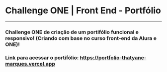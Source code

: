 # Challenge ONE | Front End - Portfólio
---

### Challenge ONE de criação de um portifólio funcional e responsivo! (Criando com base no curso front-end da Alura e ONE)!
### Link para acessar o portifólio: https://portfolio-thatyane-marques.vercel.app
